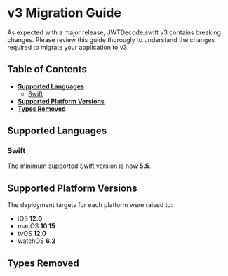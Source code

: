 # v3 Migration Guide

As expected with a major release, JWTDecode.swift v3 contains breaking changes. Please review this guide thorougly to understand the changes required to migrate your application to v3.

## Table of Contents

- [**Supported Languages**](#supported-languages)
  + [Swift](#swift)
- [**Supported Platform Versions**](#supported-platform-versions)
- [**Types Removed**](#types-removed)

## Supported Languages

### Swift

The minimum supported Swift version is now **5.5**.

## Supported Platform Versions

The deployment targets for each platform were raised to:

- iOS **12.0**
- macOS **10.15**
- tvOS **12.0**
- watchOS **6.2**

## Types Removed
